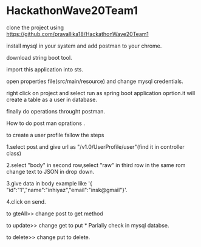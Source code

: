 # HackathonWave20Team1

clone the project using https://github.com/pravallika18/HackathonWave20Team1

install mysql in your system and add postman to your chrome.

download string boot tool.

import this application into sts.

open properties file(src/main/resource) and change mysql credentials. 

right click on project and select run as spring boot application oprtion.it will create a table as a user in database.

finally do operations throught postman.


How to do post man oprations .

to create a user profile fallow the steps 

  1.select post and give url as "/v1.0/UserProfile/user"(find it in controller class)

  2.select "body" in second row,select "raw" in third row in the same rom change text to JSON in drop down.
 
  3.give data in body example like '{ "id":"1","name":"inhiyaz","email":"insk@gmail"}'.
  
  4.click on send.
  
to gteAll>> change post to get method

to update>> change get to put                * Parlally check in mysql databse. 

to delete>> change put to delete.
   
 
